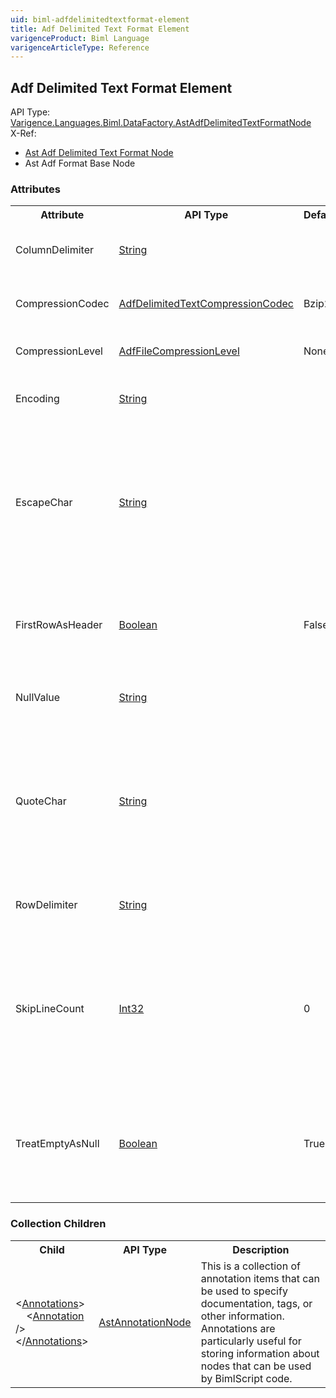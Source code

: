 ```yaml
---
uid: biml-adfdelimitedtextformat-element
title: Adf Delimited Text Format Element
varigenceProduct: Biml Language
varigenceArticleType: Reference
---
```

## Adf Delimited Text Format Element<div class="AssemblyInfoGroup"><div class="CrossReferenceGroup"><div class="CrossReferenceHeader">API Type:</div><div class="CrossReferenceValue"><a href="../api-reference/Varigence.Languages.Biml.DataFactory.AstAdfDelimitedTextFormatNode.html">Varigence.Languages.Biml.DataFactory.AstAdfDelimitedTextFormatNode</a></div></div><div class="CrossReferenceGroup"><div class="CrossReferenceHeader">X-Ref:</div><ul class="xrefRow"><li><a class='xref' href ="Varigence.Languages.Biml.DataFactory.AstAdfDelimitedTextFormatNode.html">Ast Adf Delimited Text Format Node</a></li><li><span>Ast Adf Format Base Node</span></li></ul></div></div><div class="AttributeGroup"><h3>Attributes</h3><table id="AttributeList" class="AttributeList"><tbody><tr><th class="AttributeNameColumnHeader">Attribute</th><th class="AttributeTypeColumnHeader">API Type</th><th class="AttributeDefaultColumnHeader">Default</th><th class="AttributeSummaryColumnHeader">Description</th></tr><tr class="ad0"><td class="AttributeName">ColumnDelimiter</td><td class="AttributeType"><a href="https://msdn.microsoft.com/en-us/library/System.String.aspx">String</a></td><td class="AttributeDefault">&nbsp;</td><td class="AttributeSummary"><div class ="SummaryItem">Specifies the character used to separate colums in a file. </div></td></tr><tr class="ad1"><td class="AttributeName">CompressionCodec</td><td class="AttributeType"><a href="../api-reference/Varigence.Languages.Biml.DataFactory.AdfDelimitedTextCompressionCodec.html">AdfDelimitedTextCompressionCodec</a></td><td class="AttributeDefault">Bzip2</td><td class="AttributeSummary"><div class ="SummaryItem">Specifies the compression codec of the DelmitedText file. </div></td></tr><tr class="ad0"><td class="AttributeName">CompressionLevel</td><td class="AttributeType"><a href="../api-reference/Varigence.Languages.Biml.DataFactory.AdfFileCompressionLevel.html">AdfFileCompressionLevel</a></td><td class="AttributeDefault">None</td><td class="AttributeSummary"><div class ="SummaryItem">Specifies the compression level of the file. </div></td></tr><tr class="ad1"><td class="AttributeName">Encoding</td><td class="AttributeType"><a href="https://msdn.microsoft.com/en-us/library/System.String.aspx">String</a></td><td class="AttributeDefault">&nbsp;</td><td class="AttributeSummary"><div class ="SummaryItem">Specifies the name of the encoding used in the file. </div></td></tr><tr class="ad0"><td class="AttributeName">EscapeChar</td><td class="AttributeType"><a href="https://msdn.microsoft.com/en-us/library/System.String.aspx">String</a></td><td class="AttributeDefault">&nbsp;</td><td class="AttributeSummary"><div class ="SummaryItem">Specifies the character used to escape appearances of the ColumnDelimiter within column text data. This property should only be specified if QuoteChar is not provided. </div></td></tr><tr class="ad1"><td class="AttributeName">FirstRowAsHeader</td><td class="AttributeType"><a href="https://msdn.microsoft.com/en-us/library/System.Boolean.aspx">Boolean</a></td><td class="AttributeDefault">False</td><td class="AttributeSummary"><div class ="SummaryItem">Specifies whether or not the first row in the file should be treated as a list of header labels. The default value is false. </div></td></tr><tr class="ad0"><td class="AttributeName">NullValue</td><td class="AttributeType"><a href="https://msdn.microsoft.com/en-us/library/System.String.aspx">String</a></td><td class="AttributeDefault">&nbsp;</td><td class="AttributeSummary"><div class ="SummaryItem">Specifies the character(s) used to indicate a null value in a column. </div></td></tr><tr class="ad1"><td class="AttributeName">QuoteChar</td><td class="AttributeType"><a href="https://msdn.microsoft.com/en-us/library/System.String.aspx">String</a></td><td class="AttributeDefault">&nbsp;</td><td class="AttributeSummary"><div class ="SummaryItem">Specifies the character used to quote a column value when the ColumnDelimiter appears within the text data for a column. This property should only be specified if EscapeChar is not provided. </div></td></tr><tr class="ad0"><td class="AttributeName">RowDelimiter</td><td class="AttributeType"><a href="https://msdn.microsoft.com/en-us/library/System.String.aspx">String</a></td><td class="AttributeDefault">&nbsp;</td><td class="AttributeSummary"><div class ="SummaryItem">Specifies the character used to separate rows in a file. </div></td></tr><tr class="ad1"><td class="AttributeName">SkipLineCount</td><td class="AttributeType"><a href="https://msdn.microsoft.com/en-us/library/System.Int32.aspx">Int32</a></td><td class="AttributeDefault">0</td><td class="AttributeSummary"><div class ="SummaryItem">Specifies the number of lines that should be skipped in the input file before reading data. If FirstRowAsHeader is set to true, the lines will be skipped prior to reading the header row. </div></td></tr><tr class="ad0"><td class="AttributeName">TreatEmptyAsNull</td><td class="AttributeType"><a href="https://msdn.microsoft.com/en-us/library/System.Boolean.aspx">Boolean</a></td><td class="AttributeDefault">True</td><td class="AttributeSummary"><div class ="SummaryItem">Specifies whether or not empty string values in a column should be treated as null values in the resulting dataset. The default value is false. </div></td></tr></tbody></table></div><div class="ChildGroup">### Collection Children<table id="ChildList" class="ChildList"><tbody><tr><th class="ChildNameColumnHeader">Child</th><th class="ChildTypeColumnHeader">API Type</th><th class="ChildSummaryColumnHeader">Description</th></tr><tr class="cd0"><td class="ChildName"><span class="punc">&lt;</span><a href=Varigence.Languages.Biml.AstNode_Annotations.html">Annotations</a><span class="punc">&gt;</span><br />&nbsp;&nbsp;&nbsp;&nbsp;<span class="punc">&lt;</span><a href=Varigence.Languages.Biml.AstAnnotationNode.html">Annotation</a> <span class="punc">/&gt;</span><br /><span class="punc">&lt;/</span><a href=Varigence.Languages.Biml.AstNode_Annotations.html">Annotations</a><span class="punc">&gt;</span></td><td class="ChildType"><a href="../api-reference/Varigence.Languages.Biml.AstAnnotationNode.html">AstAnnotationNode</a></td><td class="ChildSummary"><div class ="SummaryItem">This is a collection of annotation items that can be used to specify documentation, tags, or other information.  Annotations are particularly useful for storing information about nodes that can be used by BimlScript code. </div> </td></tr></tbody></table></div>